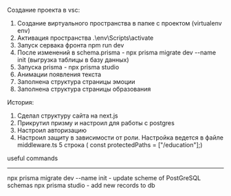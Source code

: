 Создание проекта в vsc:

1. Создание виртуального пространства в папке с проектом (virtualenv env)
2. Активация пространства .\env\Scripts\activate
3. Запуск сервака фронта npm run dev
4. После изменений в schema.prisma - npx prisma migrate dev --name init (выгрузка таблицы в базу данных)
5. Запуска prisma - npx prisma studio
6. Анимации появления текста
7. Заполнена структура страницы эмоции
8. Заполнена структура страницы образования

История:

1. Сделал структуру сайта на next.js
2. Прикрутил призму и настроил для работы с postgres
3. Настроил авторизацию
4. Настроил защиту в зависимости от роли. Настройка ведется в файле middleware.ts 5 строка ( const protectedPaths = ["/education"];)

useful commands

<!--test user  gesha@gesha.com -->
<!--test pass 1122 -->

---

npx prisma migrate dev --name init - update scheme of PostGreSQL schemas
npx prisma studio - add new records to db
